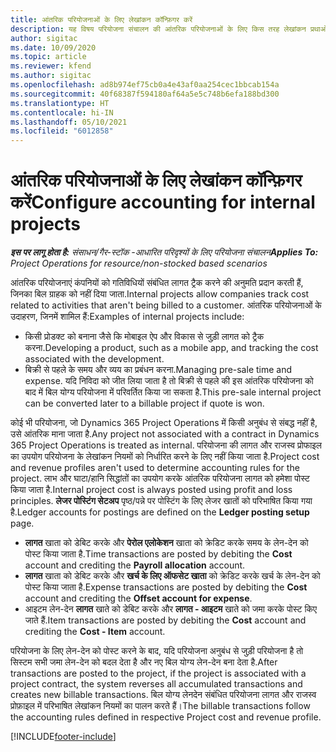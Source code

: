 ```yaml
---
title: आंतरिक परियोजनाओं के लिए लेखांकन कॉन्फ़िगर करें
description: यह विषय परियोजना संचालन की आंतरिक परियोजनाओं के लिए किस तरह लेखांकन प्रथाओं को तैयार किया जाए, पर जानकारी प्रदान करता है.
author: sigitac
ms.date: 10/09/2020
ms.topic: article
ms.reviewer: kfend
ms.author: sigitac
ms.openlocfilehash: ad8b974ef75cb0a4e43af0aa254cec1bbcab154a
ms.sourcegitcommit: 40f68387f594180af64a5e5c748b6efa188bd300
ms.translationtype: HT
ms.contentlocale: hi-IN
ms.lasthandoff: 05/10/2021
ms.locfileid: "6012858"
---
```

# <a name="configure-accounting-for-internal-projects"></a><span data-ttu-id="10285-103">आंतरिक परियोजनाओं के लिए लेखांकन कॉन्फ़िगर करें</span><span class="sxs-lookup"><span data-stu-id="10285-103">Configure accounting for internal projects</span></span>

<span data-ttu-id="10285-104">_**इस पर लागू होता है:** संसाधन/गैर-स्टॉक -आधारित परिदृश्यों के लिए परियोजना संचालन_</span><span class="sxs-lookup"><span data-stu-id="10285-104">_**Applies To:** Project Operations for resource/non-stocked based scenarios_</span></span>

<span data-ttu-id="10285-105">आंतरिक परियोजनाएं कंपनियों को गतिविधियों संबंधित लागत ट्रैक करने की अनुमति प्रदान करती हैं, जिनका बिल ग्राहक को नहीं दिया जाता.</span><span class="sxs-lookup"><span data-stu-id="10285-105">Internal projects allow companies track cost related to activities that aren't being billed to a customer.</span></span> <span data-ttu-id="10285-106">आंतरिक परियोजनाओं के उदाहरण, जिनमें शामिल हैं:</span><span class="sxs-lookup"><span data-stu-id="10285-106">Examples of internal projects include:</span></span>

- <span data-ttu-id="10285-107">किसी प्रोडक्ट को बनाना जैसे कि मोबाइल ऐप और विकास से जुड़ी लागत को ट्रैक करना.</span><span class="sxs-lookup"><span data-stu-id="10285-107">Developing a product, such as a mobile app, and tracking the cost associated with the development.</span></span>
- <span data-ttu-id="10285-108">बिक्री से पहले के समय और व्यय का प्रबंधन करना.</span><span class="sxs-lookup"><span data-stu-id="10285-108">Managing pre-sale time and expense.</span></span> <span data-ttu-id="10285-109">यदि निविदा को जीत लिया जाता है तो बिक्री से पहले की इस आंतरिक परियोजना को बाद में बिल योग्य परियोजना में परिवर्तित किया जा सकता है.</span><span class="sxs-lookup"><span data-stu-id="10285-109">This pre-sale internal project can be converted later to a billable project if quote is won.</span></span>

<span data-ttu-id="10285-110">कोई भी परियोजना, जो Dynamics 365 Project Operations में किसी अनुबंध से संबद्ध नहीं है, उसे आंतरिक माना जाता है.</span><span class="sxs-lookup"><span data-stu-id="10285-110">Any project not associated with a contract in Dynamics 365 Project Operations is treated as internal.</span></span> <span data-ttu-id="10285-111">परियोजना की लागत और राजस्व प्रोफाइल का उपयोग परियोजना के लेखांकन नियमों को निर्धारित करने के लिए नहीं किया जाता है.</span><span class="sxs-lookup"><span data-stu-id="10285-111">Project cost and revenue profiles aren't used to determine accounting rules for the project.</span></span> <span data-ttu-id="10285-112">लाभ और घाटा/हानि सिद्धांतों का उपयोग करके आंतरिक परियोजना लागत को हमेशा पोस्ट किया जाता है.</span><span class="sxs-lookup"><span data-stu-id="10285-112">Internal project cost is always posted using profit and loss principles.</span></span> <span data-ttu-id="10285-113">**लेजर पोस्टिंग सेटअप** पृष्ठ/पन्ने पर पोस्टिंग के लिए लेजर खातों को परिभाषित किया गया है.</span><span class="sxs-lookup"><span data-stu-id="10285-113">Ledger accounts for postings are defined on the **Ledger posting setup** page.</span></span>

- <span data-ttu-id="10285-114">**लागत** खाता को डेबिट करके और **पेरोल एलोकेशन** खाता को क्रेडिट करके समय के लेन-देन को पोस्ट किया जाता है.</span><span class="sxs-lookup"><span data-stu-id="10285-114">Time transactions are posted by debiting the **Cost** account and crediting the **Payroll allocation** account.</span></span>
- <span data-ttu-id="10285-115">**लागत** खाता को डेबिट करके और **खर्च के लिए ऑफसेट खाता** को क्रेडिट करके खर्च के लेन-देन को पोस्ट किया जाता है.</span><span class="sxs-lookup"><span data-stu-id="10285-115">Expense transactions are posted by debiting the **Cost** account and crediting the **Offset account for expense**.</span></span>
- <span data-ttu-id="10285-116">आइटम लेन-देन **लागत** खाते को डेबिट करके और **लागत - आइटम** खाते को जमा करके पोस्ट किए जाते हैं.</span><span class="sxs-lookup"><span data-stu-id="10285-116">Item transactions are posted by debiting the **Cost** account and crediting the **Cost - Item** account.</span></span>

<span data-ttu-id="10285-117">परियोजना के लिए लेन-देन को पोस्ट करने के बाद, यदि परियोजना अनुबंध से जुड़ी परियोजना है तो सिस्टम सभी जमा लेन-देन को बदल देता है और नए बिल योग्य लेन-देन बना देता है.</span><span class="sxs-lookup"><span data-stu-id="10285-117">After transactions are posted to the project, if the project is associated with a project contract, the system reverses all accumulated transactions and creates new billable transactions.</span></span> <span data-ttu-id="10285-118">बिल योग्य लेनदेन संबंधित परियोजना लागत और राजस्व प्रोफ़ाइल में परिभाषित लेखांकन नियमों का पालन करते हैं।</span><span class="sxs-lookup"><span data-stu-id="10285-118">The billable transactions follow the accounting rules defined in respective Project cost and revenue profile.</span></span>




[!INCLUDE[footer-include](../includes/footer-banner.md)]
